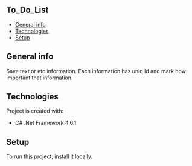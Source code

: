 ## To_Do_List
* [General info](#general-info)
* [Technologies](#technologies)
* [Setup](#setup)

## General info
Save text  or etc information. Each information has uniq Id and mark how important that information.
	
## Technologies
Project is created with:
* C# .Net Framework 4.6.1
	
## Setup
To run this project, install it locally.
